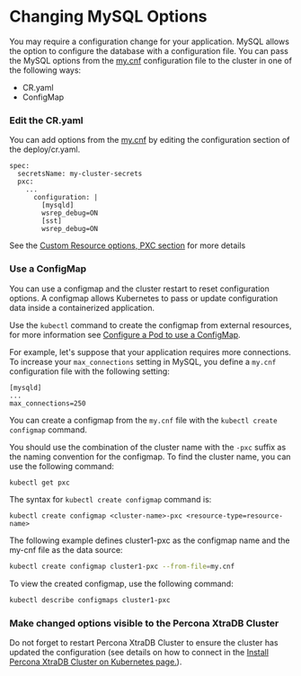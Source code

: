 Changing MySQL Options
============================================================================

You may require a configuration change for your application. MySQL allows the option to configure the database with a configuration file. You can pass the MySQL options from the [my.cnf](https://dev.mysql.com/doc/refman/8.0/en/option-files.html) configuration file to the cluster in one of the following ways:
* CR.yaml
* ConfigMap

### Edit the CR.yaml

You can add options from the [my.cnf](https://dev.mysql.com/doc/refman/8.0/en/option-files.html) by editing the configuration section of the deploy/cr.yaml.

```
spec:
  secretsName: my-cluster-secrets
  pxc:
    ...
      configuration: |
        [mysqld]
        wsrep_debug=ON
        [sst]
        wsrep_debug=ON
```
See the [Custom Resource options, PXC section](https://percona.github.io/percona-xtradb-cluster-operator/configure/operator.html) for more details

### Use a ConfigMap

You can use a configmap and the cluster restart to reset configuration options. A configmap allows Kubernetes to pass or update configuration data inside a containerized application.

Use the `kubectl` command to create the configmap from external resources, for more information see [Configure a Pod to use a ConfigMap](https://kubernetes.io/docs/tasks/configure-pod-container/configure-pod-configmap/#create-a-configmap).

For example, let's suppose that your application requires more connections. To increase your ``max_connections`` setting in MySQL, you define a ``my.cnf`` configuration file with the following setting:
```
[mysqld]
...
max_connections=250
```
You can create a configmap from the ``my.cnf`` file with the ``kubectl create configmap`` command.

You should use the combination of the cluster name with the `-pxc` suffix as the naming convention for the configmap. To find the cluster name, you can use the following command:
```bash
kubectl get pxc
```
The syntax for `kubectl create configmap` command is:
```
kubectl create configmap <cluster-name>-pxc <resource-type=resource-name>
```
The following example defines cluster1-pxc as the configmap name and the my-cnf file as the data source:

```bash
kubectl create configmap cluster1-pxc --from-file=my.cnf
```

To view the created configmap, use the following command:
```bash
kubectl describe configmaps cluster1-pxc
```

### Make changed options visible to the Percona XtraDB Cluster

Do not forget to restart Percona XtraDB Cluster to ensure the cluster has updated the configuration (see details on how to connect in the [Install Percona XtraDB Cluster on Kubernetes page.](https://percona.github.io/percona-xtradb-cluster-operator/install/kubernetes)).
